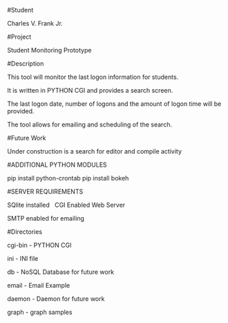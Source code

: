 #Student

Charles V. Frank Jr.

#Project

Student Monitoring Prototype

#Description

This tool will monitor the last logon information for students. 

It is written in PYTHON CGI and provides a search screen.

The last logon date, number of logons and the amount of logon time will be provided.

The tool allows for emailing and scheduling of the search.

#Future Work

Under construction is a search for editor and compile activity 

#ADDITIONAL PYTHON MODULES

  pip install python-crontab 
  pip install bokeh

#SERVER REQUIREMENTS

  SQlite installed
  
  CGI Enabled Web Server

  SMTP enabled for emailing 

#Directories

cgi-bin - PYTHON CGI

ini - INI file

db - NoSQL Database for future work

email - Email Example

daemon - Daemon for future work

graph - graph samples


